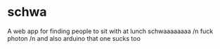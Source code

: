 # schwa
A web app for finding people to sit with at lunch
schwaaaaaaaa /n
fuck photon /n
and also arduino that one sucks too
